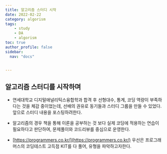 ```yaml
---
title: 알고리즘 스터디 시작
date: 2022-02-22
category: algorism
tags:
    - study
    - DA
    - algorism
toc: true
author_profile: false
sidebar:
  nav: "docs"


---
```


## 알고리즘 스터디를 시작하며

- 연세대학교 디지털애널리틱스융합학과 합격 후 선형대수, 통계, 코딩 역량이 부족하다는 것을 체감 중이었는데, 선배의 권유로 동기들과 스터디 그룹을 만들 수 있었다. 앞으로 스터디 내용을 포스팅하려한다. 

- 알고리즘의 경우 책을 통해 이론을 공부하는 것 보다 실제 코딩에 적용하는 연습이 필요하다고 판단하여, 문제풀이와 코드리뷰를 중심으로 운영한다.

- [https://programmers.co.kr/](https://programmers.co.kr/) 우선은 프로그래머스의 코딩테스트 고득점 KIT를 다 풀어, 유형을 파악하고자한다.

  

